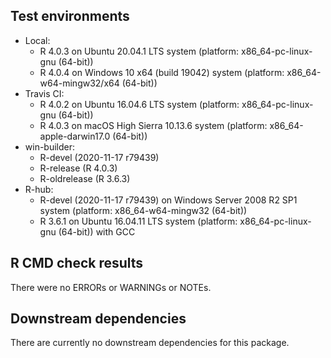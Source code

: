 ## Test environments

* Local:
  - R 4.0.3 on Ubuntu 20.04.1 LTS system (platform: x86_64-pc-linux-gnu (64-bit))
  - R 4.0.4 on Windows 10 x64 (build 19042) system (platform: x86_64-w64-mingw32/x64 (64-bit))
* Travis CI:
  - R 4.0.2 on Ubuntu 16.04.6 LTS system (platform: x86_64-pc-linux-gnu (64-bit))
  - R 4.0.3 on macOS High Sierra 10.13.6 system (platform: x86_64-apple-darwin17.0 (64-bit))
* win-builder:
  - R-devel (2020-11-17 r79439)
  - R-release (R 4.0.3)
  - R-oldrelease (R 3.6.3)
* R-hub:
  - R-devel (2020-11-17 r79439) on Windows Server 2008 R2 SP1 system (platform: x86_64-w64-mingw32 (64-bit))
  - R 3.6.1 on Ubuntu 16.04.11 LTS system (platform: x86_64-pc-linux-gnu (64-bit)) with GCC

## R CMD check results

There were no ERRORs or WARNINGs or NOTEs.

## Downstream dependencies

There are currently no downstream dependencies for this package.
